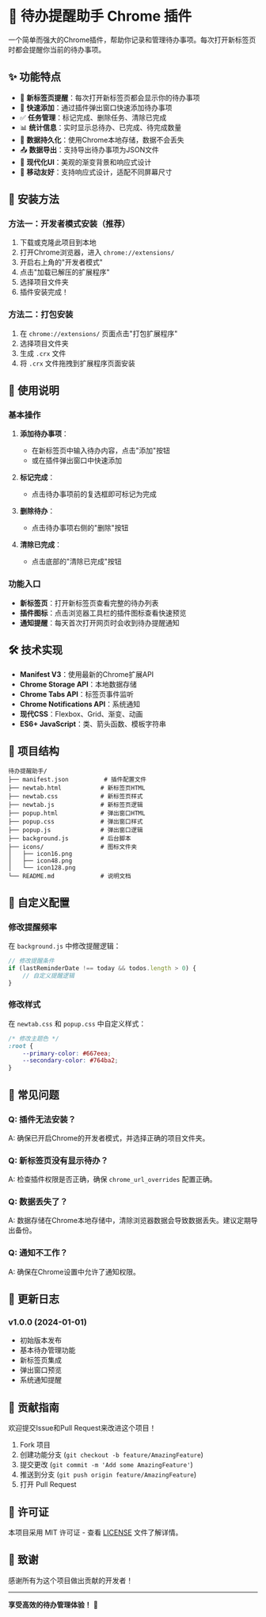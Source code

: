 # 📝 待办提醒助手 Chrome 插件

一个简单而强大的Chrome插件，帮助你记录和管理待办事项。每次打开新标签页时都会提醒你当前的待办事项。

## ✨ 功能特点

- 🎯 **新标签页提醒**：每次打开新标签页都会显示你的待办事项
- 📝 **快速添加**：通过插件弹出窗口快速添加待办事项
- ✅ **任务管理**：标记完成、删除任务、清除已完成
- 📊 **统计信息**：实时显示总待办、已完成、待完成数量
- 💾 **数据持久化**：使用Chrome本地存储，数据不会丢失
- 📤 **数据导出**：支持导出待办事项为JSON文件
- 🎨 **现代化UI**：美观的渐变背景和响应式设计
- 📱 **移动友好**：支持响应式设计，适配不同屏幕尺寸

## 🚀 安装方法

### 方法一：开发者模式安装（推荐）

1. 下载或克隆此项目到本地
2. 打开Chrome浏览器，进入 `chrome://extensions/`
3. 开启右上角的"开发者模式"
4. 点击"加载已解压的扩展程序"
5. 选择项目文件夹
6. 插件安装完成！

### 方法二：打包安装

1. 在 `chrome://extensions/` 页面点击"打包扩展程序"
2. 选择项目文件夹
3. 生成 `.crx` 文件
4. 将 `.crx` 文件拖拽到扩展程序页面安装

## 📖 使用说明

### 基本操作

1. **添加待办事项**：
   - 在新标签页中输入待办内容，点击"添加"按钮
   - 或在插件弹出窗口中快速添加

2. **标记完成**：
   - 点击待办事项前的复选框即可标记为完成

3. **删除待办**：
   - 点击待办事项右侧的"删除"按钮

4. **清除已完成**：
   - 点击底部的"清除已完成"按钮

### 功能入口

- **新标签页**：打开新标签页查看完整的待办列表
- **插件图标**：点击浏览器工具栏的插件图标查看快速预览
- **通知提醒**：每天首次打开网页时会收到待办提醒通知

## 🛠️ 技术实现

- **Manifest V3**：使用最新的Chrome扩展API
- **Chrome Storage API**：本地数据存储
- **Chrome Tabs API**：标签页事件监听
- **Chrome Notifications API**：系统通知
- **现代CSS**：Flexbox、Grid、渐变、动画
- **ES6+ JavaScript**：类、箭头函数、模板字符串

## 📁 项目结构

```
待办提醒助手/
├── manifest.json          # 插件配置文件
├── newtab.html           # 新标签页HTML
├── newtab.css            # 新标签页样式
├── newtab.js             # 新标签页逻辑
├── popup.html            # 弹出窗口HTML
├── popup.css             # 弹出窗口样式
├── popup.js              # 弹出窗口逻辑
├── background.js         # 后台脚本
├── icons/                # 图标文件夹
│   ├── icon16.png
│   ├── icon48.png
│   └── icon128.png
└── README.md             # 说明文档
```

## 🔧 自定义配置

### 修改提醒频率

在 `background.js` 中修改提醒逻辑：

```javascript
// 修改提醒条件
if (lastReminderDate !== today && todos.length > 0) {
    // 自定义提醒逻辑
}
```

### 修改样式

在 `newtab.css` 和 `popup.css` 中自定义样式：

```css
/* 修改主题色 */
:root {
    --primary-color: #667eea;
    --secondary-color: #764ba2;
}
```

## 🐛 常见问题

### Q: 插件无法安装？
A: 确保已开启Chrome的开发者模式，并选择正确的项目文件夹。

### Q: 新标签页没有显示待办？
A: 检查插件权限是否正确，确保 `chrome_url_overrides` 配置正确。

### Q: 数据丢失了？
A: 数据存储在Chrome本地存储中，清除浏览器数据会导致数据丢失。建议定期导出备份。

### Q: 通知不工作？
A: 确保在Chrome设置中允许了通知权限。

## 📝 更新日志

### v1.0.0 (2024-01-01)
- 初始版本发布
- 基本待办管理功能
- 新标签页集成
- 弹出窗口预览
- 系统通知提醒

## 🤝 贡献指南

欢迎提交Issue和Pull Request来改进这个项目！

1. Fork 项目
2. 创建功能分支 (`git checkout -b feature/AmazingFeature`)
3. 提交更改 (`git commit -m 'Add some AmazingFeature'`)
4. 推送到分支 (`git push origin feature/AmazingFeature`)
5. 打开 Pull Request

## 📄 许可证

本项目采用 MIT 许可证 - 查看 [LICENSE](LICENSE) 文件了解详情。

## 🙏 致谢

感谢所有为这个项目做出贡献的开发者！

---

**享受高效的待办管理体验！** 🎉 